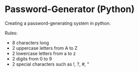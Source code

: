 # Password-Generator (Python)
Creating a password-generating system in python. 

Rules:
- 8 characters long
- 2 uppercase letters from A to Z
- 2 lowercase letters from a to z
- 2 digits from 0 to 9
- 2 special characters such as !, ?, #, "
